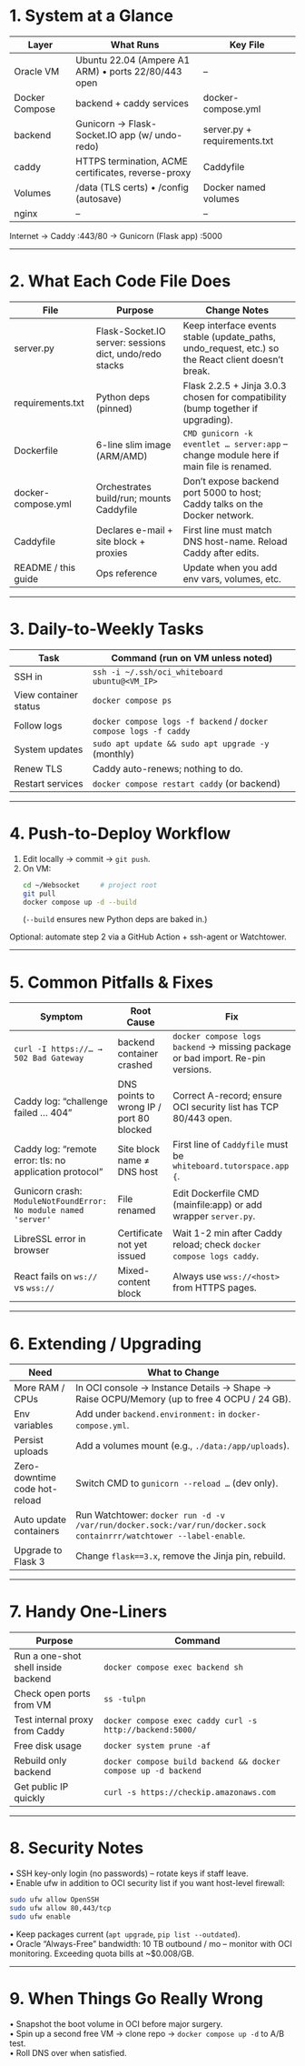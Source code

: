 # 1. System at a Glance

| Layer         | What Runs                                         | Key File         |
|---------------|---------------------------------------------------|------------------|
| Oracle VM     | Ubuntu 22.04 (Ampere A1 ARM) • ports 22/80/443 open | –                |
| Docker Compose| backend + caddy services                           | docker-compose.yml |
| backend       | Gunicorn → Flask-Socket.IO app (w/ undo-redo)     | server.py + requirements.txt |
| caddy         | HTTPS termination, ACME certificates, reverse-proxy | Caddyfile        |
| Volumes       | /data (TLS certs) • /config (autosave)            | Docker named volumes |
| nginx         | –                                                 | –                |

Internet → Caddy :443/80 → Gunicorn (Flask app) :5000

---

# 2. What Each Code File Does

| File                 | Purpose                                                              | Change Notes                                                                                                     |
|----------------------|----------------------------------------------------------------------|------------------------------------------------------------------------------------------------------------------|
| server.py            | Flask-Socket.IO server: sessions dict, undo/redo stacks              | Keep interface events stable (update_paths, undo_request, etc.) so the React client doesn’t break.               |
| requirements.txt     | Python deps (pinned)                                                 | Flask 2.2.5 + Jinja 3.0.3 chosen for compatibility (bump together if upgrading).                                  |
| Dockerfile           | 6-line slim image (ARM/AMD)                                          | `CMD gunicorn -k eventlet … server:app` – change module here if main file is renamed.                            |
| docker-compose.yml   | Orchestrates build/run; mounts Caddyfile                             | Don’t expose backend port 5000 to host; Caddy talks on the Docker network.                                       |
| Caddyfile            | Declares e-mail + site block + proxies                               | First line must match DNS host-name. Reload Caddy after edits.                                                   |
| README / this guide  | Ops reference                                                        | Update when you add env vars, volumes, etc.                                                                      |

---

# 3. Daily-to-Weekly Tasks

| Task                | Command (run on VM unless noted)                                          |
|---------------------|---------------------------------------------------------------------------|
| SSH in              | `ssh -i ~/.ssh/oci_whiteboard ubuntu@<VM_IP>`                             |
| View container status| `docker compose ps`                                                       |
| Follow logs         | `docker compose logs -f backend` / `docker compose logs -f caddy`          |
| System updates      | `sudo apt update && sudo apt upgrade -y` (monthly)                         |
| Renew TLS           | Caddy auto-renews; nothing to do.                                          |
| Restart services    | `docker compose restart caddy` (or backend)                                |

---

# 4. Push-to-Deploy Workflow

1. Edit locally → commit → `git push`.
2. On VM:
    ```bash
    cd ~/Websocket     # project root
    git pull
    docker compose up -d --build
    ```
    (`--build` ensures new Python deps are baked in.)

Optional: automate step 2 via a GitHub Action + ssh-agent or Watchtower.

---

# 5. Common Pitfalls & Fixes

| Symptom                                               | Root Cause                            | Fix                                                                                          |
|-------------------------------------------------------|---------------------------------------|----------------------------------------------------------------------------------------------|
| `curl -I https://… → 502 Bad Gateway`                 | backend container crashed             | `docker compose logs backend` → missing package or bad import. Re-pin versions.              |
| Caddy log: “challenge failed … 404”                   | DNS points to wrong IP / port 80 blocked | Correct A-record; ensure OCI security list has TCP 80/443 open.                              |
| Caddy log: “remote error: tls: no application protocol”| Site block name ≠ DNS host            | First line of `Caddyfile` must be `whiteboard.tutorspace.app {`.                            |
| Gunicorn crash: `ModuleNotFoundError: No module named 'server'` | File renamed            | Edit Dockerfile CMD (mainfile:app) or add wrapper `server.py`.                               |
| LibreSSL error in browser                             | Certificate not yet issued            | Wait 1-2 min after Caddy reload; check `docker compose logs caddy`.                          |
| React fails on `ws://` vs `wss://`                    | Mixed-content block                   | Always use `wss://<host>` from HTTPS pages.                                                 |

---

# 6. Extending / Upgrading

| Need                        | What to Change                                                                            |
|-----------------------------|--------------------------------------------------------------------------------------------|
| More RAM / CPUs            | In OCI console → Instance Details → Shape → Raise OCPU/Memory (up to free 4 OCPU / 24 GB). |
| Env variables              | Add under `backend.environment:` in `docker-compose.yml`.                                  |
| Persist uploads            | Add a volumes mount (e.g., `./data:/app/uploads`).                                         |
| Zero-downtime code hot-reload | Switch CMD to `gunicorn --reload …` (dev only).                                        |
| Auto update containers     | Run Watchtower: `docker run -d -v /var/run/docker.sock:/var/run/docker.sock containrrr/watchtower --label-enable`. |
| Upgrade to Flask 3         | Change `flask==3.x`, remove the Jinja pin, rebuild.                                        |

---

# 7. Handy One-Liners

| Purpose                                    | Command                                                  |
|--------------------------------------------|----------------------------------------------------------|
| Run a one-shot shell inside backend        | `docker compose exec backend sh`                         |
| Check open ports from VM                   | `ss -tulpn`                                             |
| Test internal proxy from Caddy             | `docker compose exec caddy curl -s http://backend:5000/` |
| Free disk usage                            | `docker system prune -af`                                |
| Rebuild only backend                       | `docker compose build backend && docker compose up -d backend` |
| Get public IP quickly                      | `curl -s https://checkip.amazonaws.com`                  |

---

# 8. Security Notes

• SSH key-only login (no passwords) – rotate keys if staff leave.  
• Enable ufw in addition to OCI security list if you want host-level firewall:

```bash
sudo ufw allow OpenSSH
sudo ufw allow 80,443/tcp
sudo ufw enable
```

• Keep packages current (`apt upgrade`, `pip list --outdated`).  
• Oracle “Always-Free” bandwidth: 10 TB outbound / mo – monitor with OCI monitoring. Exceeding quota bills at ~$0.008/GB.

---

# 9. When Things Go Really Wrong

• Snapshot the boot volume in OCI before major surgery.  
• Spin up a second free VM → clone repo → `docker compose up -d` to A/B test.  
• Roll DNS over when satisfied.